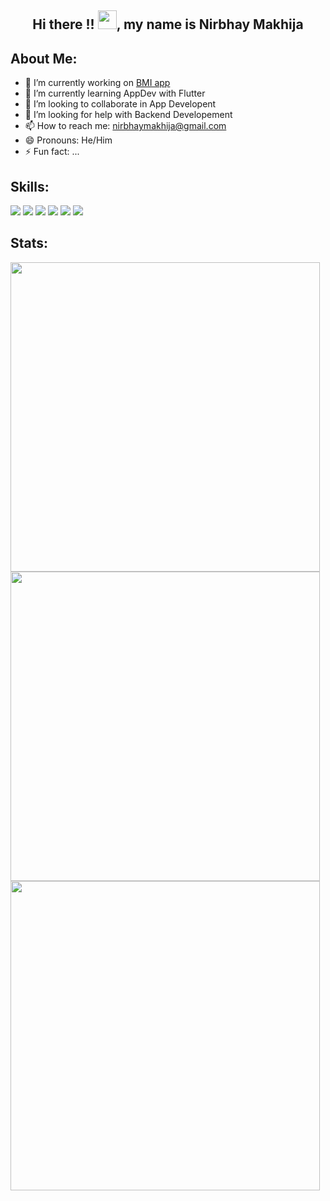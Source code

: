 <h2 align = "center"> Hi there !! <img src="https://raw.githubusercontent.com/MartinHeinz/MartinHeinz/master/wave.gif" width="30px">, my name is Nirbhay Makhija </h2>





 ## About Me:
- 🔭 I’m currently working on <a href="https://github.com/Nirbhay-nrb/Flutter">BMI app</a>
- 🌱 I’m currently learning AppDev with Flutter
- 👯 I’m looking to collaborate in App Developent
- 🤔 I’m looking for help with Backend Developement
- 📫 How to reach me: nirbhaymakhija@gmail.com
- 😄 Pronouns: He/Him
- ⚡ Fun fact: ...


## Skills:

<img src="https://img.icons8.com/color/48/000000/c-programming.png"/> <img src="https://img.icons8.com/color/48/000000/c-plus-plus-logo.png"/> <img src="https://img.icons8.com/color/48/000000/python--v1.png"/>
<img src="https://img.icons8.com/color/48/000000/flutter.png"/> <img src="https://img.icons8.com/color/48/000000/dart.png"/> <img src="https://img.icons8.com/color/48/000000/firebase.png"/>

## Stats: 
<img width="495px" src="https://github-readme-stats.vercel.app/api?username=Nirbhay-nrb&show_icons=true&theme=jolly&hide_border=true&include_all_commits=true&hide_title=false" />  
<img width="495px" src="https://github-readme-stats.vercel.app/api/top-langs/?username=Nirbhay-nrb&layout=compact&theme=jolly&hide_border=true&hide_title=true" />
<img width ="495px" src="https://github-readme-streak-stats.herokuapp.com/?user=Nirbhay-nrb&theme=jolly"/>

